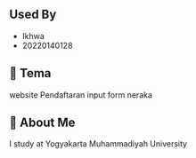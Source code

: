 ## Used By
- Ikhwa
- 20220140128

## 🚀 Tema
website Pendaftaran input form neraka 
 
## 🚀 About Me
I study at Yogyakarta Muhammadiyah University

